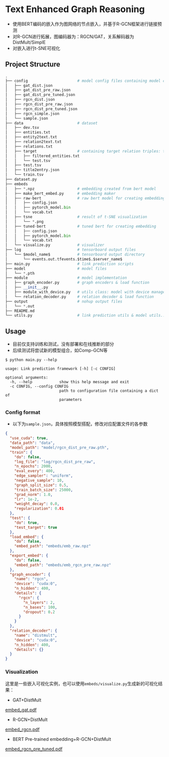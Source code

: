 # Text Enhanced Graph Reasoning
- 使用BERT编码的嵌入作为图网络的节点嵌入，并基于R-GCN框架进行链接预测
- 对R-GCN进行拓展，图编码器为：RGCN/GAT，关系解码器为DistMult/SimplE
- 对嵌入进行t-SNE可视化

## Project Structure
```python
.
├── config                      # model config files containing model combinations
│   ├── gat_dist.json
│   ├── gat_dist_pre_raw.json
│   ├── gat_dist_pre_tuned.json
│   ├── rgcn_dist.json
│   ├── rgcn_dist_pre_raw.json
│   ├── rgcn_dist_pre_tuned.json
│   ├── rgcn_simple.json
│   └── sample.json
├── data                        # dataset
│   ├── dev.tsv
│   ├── entities.txt
│   ├── entity2text.txt
│   ├── relation2text.txt
│   ├── relations.txt
│   ├── target                  # containing target relation triples: task-entry relation & filtered entity corrupt target
│   │   ├── filtered_entities.txt
│   │   └── test.tsv
│   ├── test.tsv
│   ├── title2entry.json
│   └── train.tsv
├── dataset.py
├── embeds
│   ├── *.npz                   # embedding created from bert model
│   ├── make_bert_embed.py      # embedding maker
│   ├── raw-bert                # raw bert model for creating embedding
│   │   ├── config.json
│   │   ├── pytorch_model.bin
│   │   └── vocab.txt
│   ├── tsne                    # result of t-SNE visualization
│   │   └── *.png
│   ├── tuned-bert              # tuned bert for creating embedding
│   │   ├── config.json
│   │   ├── pytorch_model.bin
│   │   └── vocab.txt
│   └── visualize.py            # visualizer
├── log                         # tensorboard output files
│   └── $model_name$            # tensorboard output directory
│       └── events.out.tfevents.$time$.$server_name$
├── main.py                     # link prediction scripts
├── model                       # model files
│   └── *.pth
├── module                      # model implementation
│   ├── graph_encoder.py        # graph encoders & load function
│   ├── __init__.py
│   ├── module_with_device.py   # utils class: model with device management
│   └── relation_decoder.py     # relation decoder & load function
├── output                      # nohup output files
│   └── *.out
├── README.md
└── utils.py                    # link prediction utils & model utils...
```

## Usage
- 目前仅支持训练和测试，没有部署和在线推断的部分
- 后续测试将尝试新的模型组合，如Comp-GCN等
```shell
$ python main.py --help

usage: Link prediction framework [-h] [-c CONFIG]

optional arguments:
  -h, --help            show this help message and exit
  -c CONFIG, --config CONFIG
                        path to configuration file containing a dict of
                        parameters
```
### Config format
- 以下为`sample.json`，具体按照模型搭配，修改对应配置文件的各参数
```json
{
  "use_cuda": true,
  "data_path": "data",
  "model_path": "model/rgcn_dist_pre_raw.pth",
  "train": {
    "do": false,
    "log_file": "log/rgcn_dist_pre_raw",
    "n_epochs": 2000,
    "eval_every": 400,
    "edge_sampler": "uniform",
    "negative_sample": 10,
    "graph_split_size": 0.5,
    "train_batch_size": 25000,
    "grad_norm": 1.0,
    "lr": 1e-2,
    "weight_decay": 0.0,
    "regularization": 0.01
  },
  "test": {
    "do": true,
    "test_target": true
  },
  "load_embed": {
    "do": false,
    "embed_path": "embeds/emb_raw.npz"
  },
  "export_embed": {
    "do": false,
    "embed_path": "embeds/emb_rgcn_pre_raw.npz"
  },
  "graph_encoder": {
    "name": "rgcn",
    "device": "cuda:0",
    "n_hidden": 400,
    "details": {
      "rgcn": {
        "n_layers": 2,
        "n_bases": 100,
        "dropout": 0.2
      }
    }
  },
  "relation_decoder": {
    "name": "distmult",
    "device": "cuda:0",
    "n_hidden": 400,
    "details": {}
  }
}
```

### Visualization

这里是一些嵌入可视化实例，也可以使用`embeds/visualize.py`生成新的可视化结果：

- GAT+DistMult

 [embed_gat.pdf](embeds/tsne/embed_gat.pdf) 

- R-GCN+DistMult

 [embed_rgcn.pdf](embeds/tsne/embed_rgcn.pdf) 

- BERT Pre-trained embedding+R-GCN+DistMult

 [embed_rgcn_pre_tuned.pdf](embeds/tsne/embed_rgcn_pre_tuned.pdf) 